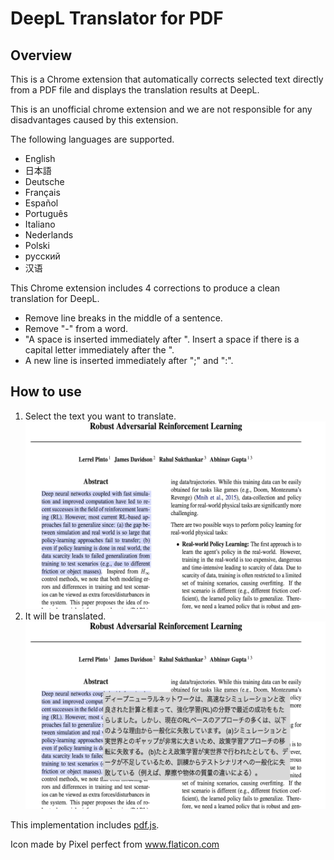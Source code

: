 # DeepL Translator for PDF

## Overview
This is a Chrome extension that automatically corrects selected text directly from a PDF file and displays the translation results at DeepL.

This is an unofficial chrome extension and we are not responsible for any disadvantages caused by this extension.

The following languages are supported.
- English
- 日本語
- Deutsche
- Français
- Español
- Português
- Italiano
- Nederlands
- Polski
- русский
- 汉语


This Chrome extension includes 4 corrections to produce a clean translation for DeepL.
- Remove line breaks in the middle of a sentence.
- Remove "-" from a word.
- "A space is inserted immediately after ". Insert a space if there is a capital letter immediately after the ".
- A new line is inserted immediately after ";" and ":".

## How to use
1. Select the text you want to translate.
![select sentence](img/desc_1.png)
2. It will be translated.
![translation！](img/desc_2.png)


This implementation includes [pdf.js](https://github.com/mozilla/pdf.js).

Icon made by Pixel perfect from www.flaticon.com
